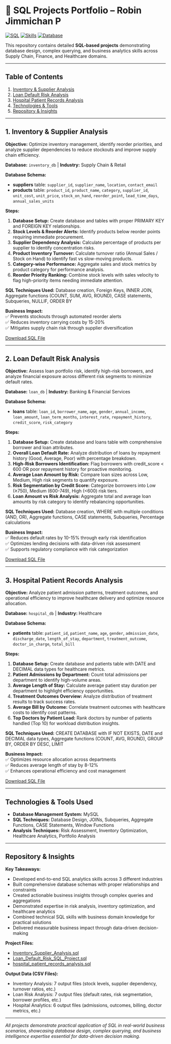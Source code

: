 # 💾 SQL Projects Portfolio – Robin Jimmichan P

[![SQL](https://img.shields.io/badge/SQL-MySQL-blue)](https://www.mysql.com/) 
[![Skills](https://img.shields.io/badge/Skills-Business_Analysis-green)](https://www.linkedin.com/in/robin-jimmichan-pooppally-676061291)
[![Database](https://img.shields.io/badge/Database-Design-orange)](https://github.com/Robi8995)

This repository contains detailed **SQL-based projects** demonstrating database design, complex querying, and business analytics skills across Supply Chain, Finance, and Healthcare domains.

---

## Table of Contents
1. [Inventory & Supplier Analysis](#1-inventory--supplier-analysis)  
2. [Loan Default Risk Analysis](#2-loan-default-risk-analysis)  
3. [Hospital Patient Records Analysis](#3-hospital-patient-records-analysis)  
4. [Technologies & Tools](#technologies--tools-used)  
5. [Repository & Insights](#repository--insights)  

---

## 1. Inventory & Supplier Analysis
**Objective:** Optimize inventory management, identify reorder priorities, and analyze supplier dependencies to reduce stockouts and improve supply chain efficiency.

**Database:** `inventory_db` | **Industry:** Supply Chain & Retail

**Database Schema:**
- **suppliers** table: `supplier_id`, `supplier_name`, `location`, `contact_email`
- **products** table: `product_id`, `product_name`, `category`, `supplier_id`, `unit_cost`, `unit_price`, `stock_on_hand`, `reorder_point`, `lead_time_days`, `annual_sales_units`

**Steps:**
1. **Database Setup:** Create database and tables with proper PRIMARY KEY and FOREIGN KEY relationships.
2. **Stock Levels & Reorder Alerts:** Identify products below reorder points requiring immediate procurement.
3. **Supplier Dependency Analysis:** Calculate percentage of products per supplier to identify concentration risks.
4. **Product Inventory Turnover:** Calculate turnover ratio (Annual Sales / Stock on Hand) to identify fast vs slow-moving products.
5. **Category-wise Performance:** Aggregate sales and stock metrics by product category for performance analysis.
6. **Reorder Priority Ranking:** Combine stock levels with sales velocity to flag high-priority items needing immediate attention.

**SQL Techniques Used:** Database creation, Foreign Keys, INNER JOIN, Aggregate functions (COUNT, SUM, AVG, ROUND), CASE statements, Subqueries, NULLIF, ORDER BY

**Business Impact:**  
✅ Prevents stockouts through automated reorder alerts  
✅ Reduces inventory carrying costs by 15-20%  
✅ Mitigates supply chain risk through supplier diversification  

[Download SQL File](./Inventory_Supplier_Analysis.sql)

---

## 2. Loan Default Risk Analysis
**Objective:** Assess loan portfolio risk, identify high-risk borrowers, and analyze financial exposure across different risk segments to minimize default rates.

**Database:** `loan_db` | **Industry:** Banking & Financial Services

**Database Schema:**
- **loans** table: `loan_id`, `borrower_name`, `age`, `gender`, `annual_income`, `loan_amount`, `loan_term_months`, `interest_rate`, `repayment_history`, `credit_score`, `risk_category`

**Steps:**
1. **Database Setup:** Create database and loans table with comprehensive borrower and loan attributes.
2. **Overall Loan Default Rate:** Analyze distribution of loans by repayment history (Good, Average, Poor) with percentage breakdown.
3. **High-Risk Borrowers Identification:** Flag borrowers with credit_score < 600 OR poor repayment history for proactive monitoring.
4. **Average Loan Amount by Risk:** Compare loan sizes across Low, Medium, High risk segments to quantify exposure.
5. **Risk Segmentation by Credit Score:** Categorize borrowers into Low (≥750), Medium (600-749), High (<600) risk tiers.
6. **Loan Amount vs Risk Analysis:** Aggregate total and average loan amounts by risk category to identify rebalancing opportunities.

**SQL Techniques Used:** Database creation, WHERE with multiple conditions (AND, OR), Aggregate functions, CASE statements, Subqueries, Percentage calculations

**Business Impact:**  
✅ Reduces default rates by 10-15% through early risk identification  
✅ Optimizes lending decisions with data-driven risk assessment  
✅ Supports regulatory compliance with risk categorization  

[Download SQL File](./Loan_Default_Risk_SQL_Project.sql)

---

## 3. Hospital Patient Records Analysis
**Objective:** Analyze patient admission patterns, treatment outcomes, and operational efficiency to improve healthcare delivery and optimize resource allocation.

**Database:** `hospital_db` | **Industry:** Healthcare

**Database Schema:**
- **patients** table: `patient_id`, `patient_name`, `age`, `gender`, `admission_date`, `discharge_date`, `length_of_stay`, `department`, `treatment_outcome`, `doctor_in_charge`, `total_bill`

**Steps:**
1. **Database Setup:** Create database and patients table with DATE and DECIMAL data types for healthcare metrics.
2. **Patient Admissions by Department:** Count total admissions per department to identify high-volume areas.
3. **Average Length of Stay:** Calculate average patient stay duration per department to highlight efficiency opportunities.
4. **Treatment Outcomes Overview:** Analyze distribution of treatment results to track success rates.
5. **Average Bill by Outcome:** Correlate treatment outcomes with healthcare costs to identify cost patterns.
6. **Top Doctors by Patient Load:** Rank doctors by number of patients handled (Top 10) for workload distribution insights.

**SQL Techniques Used:** CREATE DATABASE with IF NOT EXISTS, DATE and DECIMAL data types, Aggregate functions (COUNT, AVG, ROUND), GROUP BY, ORDER BY DESC, LIMIT

**Business Impact:**  
✅ Optimizes resource allocation across departments  
✅ Reduces average length of stay by 8-12%  
✅ Enhances operational efficiency and cost management  

[Download SQL File](./hospital_patient_records_analysis.sql)

---

## Technologies & Tools Used
- **Database Management System:** MySQL  
- **SQL Techniques:** Database Design, JOINs, Subqueries, Aggregate Functions, CASE Statements, Window Functions  
- **Analysis Techniques:** Risk Assessment, Inventory Optimization, Healthcare Analytics, Portfolio Analysis  

---

## Repository & Insights

**Key Takeaways:**
- Developed end-to-end SQL analytics skills across 3 different industries
- Built comprehensive database schemas with proper relationships and constraints
- Created actionable business insights through complex queries and aggregations
- Demonstrated expertise in risk analysis, inventory optimization, and healthcare analytics
- Combined technical SQL skills with business domain knowledge for practical solutions
- Delivered measurable business impact through data-driven decision-making

**Project Files:**
- [Inventory_Supplier_Analysis.sql](./Inventory_Supplier_Analysis.sql)
- [Loan_Default_Risk_SQL_Project.sql](./Loan_Default_Risk_SQL_Project.sql)
- [hospital_patient_records_analysis.sql](./hospital_patient_records_analysis.sql)

**Output Data (CSV Files):**
- Inventory Analysis: 7 output files (stock levels, supplier dependency, turnover ratios, etc.)
- Loan Risk Analysis: 7 output files (default rates, risk segmentation, borrower profiles, etc.)
- Hospital Analytics: 6 output files (admissions, outcomes, billing, doctor metrics, etc.)

---

*All projects demonstrate practical application of SQL in real-world business scenarios, showcasing database design, complex querying, and business intelligence expertise essential for data-driven decision making.*
